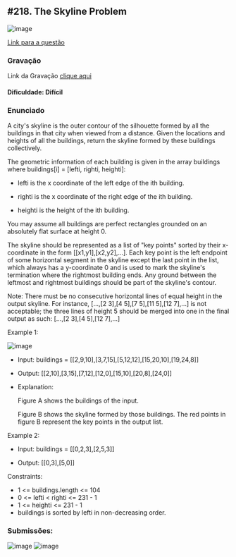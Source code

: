 ## #218. The Skyline Problem

![image](https://github.com/user-attachments/assets/e69866b5-43e1-4bd0-a4e8-a029d5354a4c)

[Link para a questão](https://leetcode.com/problems/the-skyline-problem/description/)

### Gravação

Link da Gravação [clique aqui](https://youtu.be/-2Owv8DzVwk)

#### Dificuldade: Difícil

### Enunciado

A city's skyline is the outer contour of the silhouette formed by all the buildings in that city when viewed from a distance. Given the locations and heights of all the buildings, return the skyline formed by these buildings collectively.

The geometric information of each building is given in the array buildings where buildings[i] = [lefti, righti, heighti]:

- lefti is the x coordinate of the left edge of the ith building.

- righti is the x coordinate of the right edge of the ith building.

- heighti is the height of the ith building.

You may assume all buildings are perfect rectangles grounded on an absolutely flat surface at height 0.

The skyline should be represented as a list of "key points" sorted by their x-coordinate in the form [[x1,y1],[x2,y2],...]. Each key point is the left endpoint of some horizontal segment in the skyline except the last point in the list, which always has a y-coordinate 0 and is used to mark the skyline's termination where the rightmost building ends. Any ground between the leftmost and rightmost buildings should be part of the skyline's contour.

Note: There must be no consecutive horizontal lines of equal height in the output skyline. For instance, [...,[2 3],[4 5],[7 5],[11 5],[12 7],...] is not acceptable; the three lines of height 5 should be merged into one in the final output as such: [...,[2 3],[4 5],[12 7],...]

Example 1:

![image](https://github.com/user-attachments/assets/05a5a2ef-5f95-4949-8f63-7bd70f6c93ef)

- Input: buildings = [[2,9,10],[3,7,15],[5,12,12],[15,20,10],[19,24,8]]

- Output: [[2,10],[3,15],[7,12],[12,0],[15,10],[20,8],[24,0]]

- Explanation:

    Figure A shows the buildings of the input.

    Figure B shows the skyline formed by those buildings. The red points in figure B represent the key points in the output list.

Example 2:

- Input: buildings = [[0,2,3],[2,5,3]]

- Output: [[0,3],[5,0]]

Constraints:

- 1 <= buildings.length <= 104
- 0 <= lefti < righti <= 231 - 1
- 1 <= heighti <= 231 - 1
- buildings is sorted by lefti in non-decreasing order.

### Submissões: 
![image](https://github.com/user-attachments/assets/15e39f2a-72f3-4303-8427-586f2fb00ca3)
![image](https://github.com/user-attachments/assets/b8ebe5ad-ef83-40e9-983f-e6462db3b7b2)







